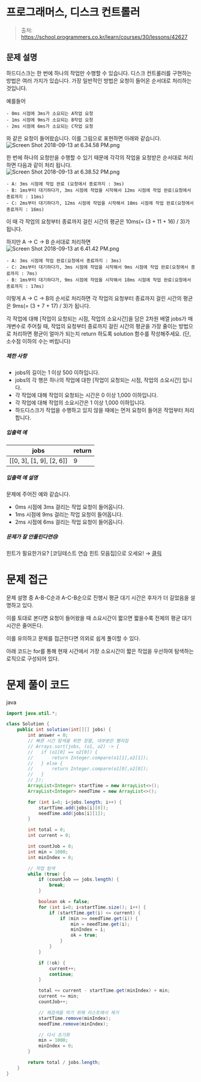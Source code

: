 # 프로그래머스, 디스크 컨트롤러

> 출처: https://school.programmers.co.kr/learn/courses/30/lessons/42627

## 문제 설명

하드디스크는 한 번에 하나의 작업만 수행할 수 있습니다. 디스크 컨트롤러를 구현하는 방법은 여러 가지가 있습니다. 가장 일반적인 방법은 요청이 들어온 순서대로 처리하는 것입니다.

예를들어

    - 0ms 시점에 3ms가 소요되는 A작업 요청
    - 1ms 시점에 9ms가 소요되는 B작업 요청
    - 2ms 시점에 6ms가 소요되는 C작업 요청

와 같은 요청이 들어왔습니다. 이를 그림으로 표현하면 아래와 같습니다.  
![Screen Shot 2018-09-13 at 6.34.58 PM.png](https://grepp-programmers.s3.amazonaws.com/files/production/b68eb5cec6/38dc6a53-2d21-4c72-90ac-f059729c51d5.png)

한 번에 하나의 요청만을 수행할 수 있기 때문에 각각의 작업을 요청받은 순서대로 처리하면 다음과 같이 처리 됩니다.  
![Screen Shot 2018-09-13 at 6.38.52 PM.png](https://grepp-programmers.s3.amazonaws.com/files/production/5e677b4646/90b91fde-cac4-42c1-98b8-8f8431c52dcf.png)

    - A: 3ms 시점에 작업 완료 (요청에서 종료까지 : 3ms)
    - B: 1ms부터 대기하다가, 3ms 시점에 작업을 시작해서 12ms 시점에 작업 완료(요청에서 종료까지 : 11ms)
    - C: 2ms부터 대기하다가, 12ms 시점에 작업을 시작해서 18ms 시점에 작업 완료(요청에서 종료까지 : 16ms)

이 때 각 작업의 요청부터 종료까지 걸린 시간의 평균은 10ms(= (3 + 11 + 16) / 3)가 됩니다.

하지만 A → C → B 순서대로 처리하면  
![Screen Shot 2018-09-13 at 6.41.42 PM.png](https://grepp-programmers.s3.amazonaws.com/files/production/9eb7c5a6f1/a6cff04d-86bb-4b5b-98bf-6359158940ac.png)

    - A: 3ms 시점에 작업 완료(요청에서 종료까지 : 3ms)
    - C: 2ms부터 대기하다가, 3ms 시점에 작업을 시작해서 9ms 시점에 작업 완료(요청에서 종료까지 : 7ms)
    - B: 1ms부터 대기하다가, 9ms 시점에 작업을 시작해서 18ms 시점에 작업 완료(요청에서 종료까지 : 17ms)

이렇게 A → C → B의 순서로 처리하면 각 작업의 요청부터 종료까지 걸린 시간의 평균은 9ms(= (3 + 7 + 17) / 3)가 됩니다.

각 작업에 대해 \[작업이 요청되는 시점, 작업의 소요시간\]을 담은 2차원 배열 jobs가 매개변수로 주어질 때, 작업의 요청부터 종료까지 걸린 시간의 평균을 가장 줄이는 방법으로 처리하면 평균이 얼마가 되는지 return 하도록 solution 함수를 작성해주세요. (단, 소수점 이하의 수는 버립니다)

##### 제한 사항

-   jobs의 길이는 1 이상 500 이하입니다.
-   jobs의 각 행은 하나의 작업에 대한 \[작업이 요청되는 시점, 작업의 소요시간\] 입니다.
-   각 작업에 대해 작업이 요청되는 시간은 0 이상 1,000 이하입니다.
-   각 작업에 대해 작업의 소요시간은 1 이상 1,000 이하입니다.
-   하드디스크가 작업을 수행하고 있지 않을 때에는 먼저 요청이 들어온 작업부터 처리합니다.

##### 입출력 예

| jobs                             | return |
| -------------------------------- | ------ |
| \[\[0, 3\], \[1, 9\], \[2, 6\]\] | 9      |

##### 입출력 예 설명

문제에 주어진 예와 같습니다.

-   0ms 시점에 3ms 걸리는 작업 요청이 들어옵니다.
-   1ms 시점에 9ms 걸리는 작업 요청이 들어옵니다.
-   2ms 시점에 6ms 걸리는 작업 요청이 들어옵니다.

##### 문제가 잘 안풀린다면😢

힌트가 필요한가요? \[코딩테스트 연습 힌트 모음집\]으로 오세요! → [클릭](https://school.programmers.co.kr/learn/courses/14743?itm_content=lesson42627)

# 문제 접근

문제 설명 중 A-B-C순과 A-C-B순으로 진행시 평균 대기 시간은 후자가 더 길었음을 설명하고 있다.

이를 토대로 본다면 요청이 들어왔을 때 소요시간이 짧으면 짧을수록 전체의 평균 대기시간은 줄어든다.

이를 유의하고 문제를 접근한다면 의외로 쉽게 풀이할 수 있다.

아래 코드는 for를 통해 현재 시간에서 가장 소요시간이 짧은 작업을 우선하여 탐색하는 로직으로 구성되어 있다.

# 문제 풀이 코드

java

```java
import java.util.*;

class Solution {
    public int solution(int[][] jobs) {
        int answer = 0;
        // 빠른 시간 탐색을 위한 정렬, 대부분은 빨라짐
        // Arrays.sort(jobs, (o1, o2) -> {
        //   if (o1[0] == o2[0]) {
        //       return Integer.compare(o1[1],o2[1]);
        //   } else {
        //       return Integer.compare(o1[0],o2[0]);
        //   }
        // });
        ArrayList<Integer> startTime = new ArrayList<>();
        ArrayList<Integer> needTime = new ArrayList<>();

        for (int i=0; i<jobs.length; i++) {
            startTime.add(jobs[i][0]);
            needTime.add(jobs[i][1]);
        }

        int total = 0;
        int current = 0;

        int countJob = 0;
        int min = 1000;
        int minIndex = 0;

        // 작업 탐색
        while (true) {
            if (countJob == jobs.length) {
                break;
            }

            boolean ok = false;
            for (int i=0; i<startTime.size(); i++) {
                if (startTime.get(i) <= current) {
                    if (min >= needTime.get(i)) {
                        min = needTime.get(i);
                        minIndex = i;
                        ok = true;
                    }
                }
            }

            if (!ok) {
                current++;
                continue;
            }

            total += current - startTime.get(minIndex) + min;
            current += min;
            countJob++;

            // 재검색을 막기 위해 리스트에서 제거
            startTime.remove(minIndex);
            needTime.remove(minIndex);

            // 다시 초기화
            min = 1000;
            minIndex = 0;
        }

        return total / jobs.length;
    }
}
```

